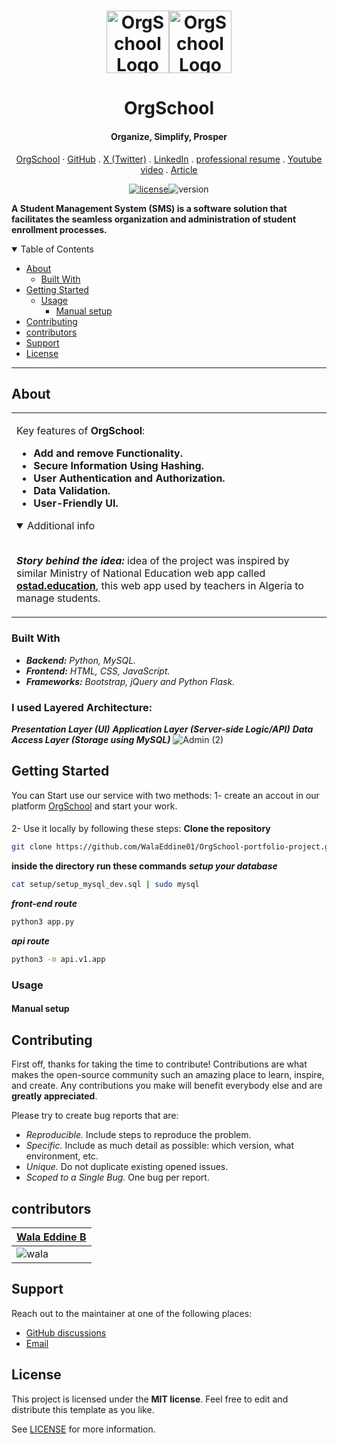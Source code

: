 <h1 align="center">
  <a href="https://github.com/WalaEddine01/OrgSchool-portfolio-project">
    <img src="https://github.com/WalaEddine01/OrgSchool-portfolio-project/assets/135642375/12484636-9ff2-4d3e-a3e4-544c8dfb4b9d" alt="OrgSchool Logo" width="100px"><img src="https://github.com/WalaEddine01/OrgSchool-portfolio-project/assets/135642375/eff4818a-55f1-4921-b523-4194b8a032d4" alt="OrgSchool Logo" width="100px">
  </a>
</h1>
<div align="center">
  <h1>OrgSchool</h1>
  <h4>Organize, Simplify, Prosper</h4>
  <a href="http://walaeddine.tech">OrgSchool</a>
  ·
  <a href="https://github.com/WalaEddine01">GitHub</a>
  .
  <a href="https://twitter.com/w1laaeddine">X (Twitter)</a>
  .
  <a href="https://www.linkedin.com/in/wala-eddine-boulebbina">LinkedIn</a>
  .
  <a href="https://member.theroom.com/profile/20d512f7-87c3-4b93-8276-f1294a80704e">professional resume</a>
  .
  <a href="https://www.youtube.com/watch?v=b3nwWVMvPlk">Youtube video</a>
  .
  <a href="https://medium.com/@walaaeddine33/building-a-fully-functional-web-application-from-scratch-orgschool-4b4cdaaada2f">Article</a>
</div>
<div align="center">
  
[![license](https://img.shields.io/github/license/dec0dOS/amazing-github-template.svg?style=flat-square)](LICENSE)![version](https://img.shields.io/badge/version-%201.0-green)
</div>
<div align="left">
  
  **A Student Management System (SMS) is a software solution that facilitates the seamless organization and administration of student enrollment processes.**
  <br />
</div>


<details open="open">
<summary>Table of Contents</summary>

- [About](#about)
  - [Built With](#built-with)
- [Getting Started](#getting-started)
  - [Usage](#usage)
    - [Manual setup](#manual-setup)
- [Contributing](#contributing)
- [contributors](#contributors)
- [Support](#support)
- [License](#license)

</details>

---

## About

<table>
<tr>
<td>


Key features of **OrgSchool**:

- **Add and remove Functionality.**
- **Secure Information Using Hashing.**
- **User Authentication and Authorization.**
- **Data Validation.**
- **User-Friendly UI.**

<details open>
<summary>Additional info</summary>
<br>

*****Story behind the idea:*****
idea of the project was inspired by similar Ministry of National Education web app called <a href="https://ostad.education.gov.dz/">**ostad.education**</a>, this web app used by teachers in Algeria to manage students.
</details>

</td>
</tr>
</table>

### Built With

- ***Backend:*** *Python, MySQL.*
- ***Frontend:*** *HTML, CSS, JavaScript.*
- ***Frameworks:*** *Bootstrap, jQuery and Python Flask.*

### I used Layered Architecture:

***Presentation Layer (UI)***
***Application Layer (Server-side Logic/API)***
***Data Access Layer (Storage using MySQL)***
![Admin (2)](https://github.com/WalaEddine01/OrgSchool-portfolio-project/assets/135642375/f45db5fa-8765-4b83-9a82-018985d73596)
## Getting Started
You can Start use our service with two methods:
1- create an accout in our platform <a href="http://walaeddine.tech">OrgSchool</a> and start your work.
####
2- Use it locally by following these steps:
**Clone the repository**
```sh
git clone https://github.com/WalaEddine01/OrgSchool-portfolio-project.git
```
**inside the directory run these commands**
***setup your database***
```sh
cat setup/setup_mysql_dev.sql | sudo mysql
```
***front-end route***
```sh
python3 app.py
```
***api route***
```sh
python3 -m api.v1.app
```

### Usage


#### Manual setup

## Contributing

First off, thanks for taking the time to contribute! Contributions are what makes the open-source community such an amazing place to learn, inspire, and create. Any contributions you make will benefit everybody else and are **greatly appreciated**.

Please try to create bug reports that are:

- _Reproducible._ Include steps to reproduce the problem.
- _Specific._ Include as much detail as possible: which version, what environment, etc.
- _Unique._ Do not duplicate existing opened issues.
- _Scoped to a Single Bug._ One bug per report.
  
## contributors
| [Wala Eddine B](https://github.com/WalaEddine01)|
| :------------------------- |
| ![wala](https://avatars.githubusercontent.com/u/135642375?s=96&v=4) |

## Support

Reach out to the maintainer at one of the following places:

- [GitHub discussions](https://github.com/WalaEddine01/OrgSchool-portfolio-project/discussions)
- [Email](https://mail.google.com/mail/u/0/?fs=1&to=walaaeddine33@gmail.com&tf=cm)

## License

This project is licensed under the **MIT license**. Feel free to edit and distribute this template as you like.

See [LICENSE](LICENSE) for more information.

